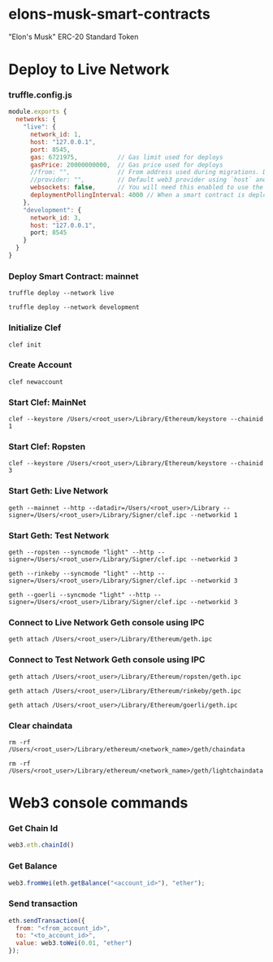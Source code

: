 # elons-musk-smart-contracts
"Elon's Musk" ERC-20 Standard Token

# Deploy to Live Network

### truffle.config.js

```javascript
module.exports {
  networks: {
    "live": {
      network_id: 1,
      host: "127.0.0.1",
      port: 8545,
      gas: 6721975,           // Gas limit used for deploys
      gasPrice: 20000000000,  // Gas price used for deploys
      //from: "",             // From address used during migrations. Defaults to the first available account provided by your ethereum client.
      //provider: "",         // Default web3 provider using `host` and `port` options: new Web3.providers.HttpProvider("http://<host>:<port>")
      websockets: false,      // You will need this enabled to use the confirmations listener or to hear events using .on or .once. Default is false.
      deploymentPollingInterval: 4000 // When a smart contract is deployed, this determines how often to check whether the transaction has been completed, in ms.
    },
    "development": {
      network_id: 3,
      host: "127.0.0.1",
      port; 8545
    }
  }
}
```

### Deploy Smart Contract: mainnet

```console
truffle deploy --network live
```

```console
truffle deploy --network development
```

### Initialize Clef

```console
clef init
```

### Create Account

```console
clef newaccount
```

### Start Clef: MainNet

```console
clef --keystore /Users/<root_user>/Library/Ethereum/keystore --chainid 1
```

### Start Clef: Ropsten

```console
clef --keystore /Users/<root_user>/Library/Ethereum/keystore --chainid 3
```

### Start Geth: Live Network

```console
geth --mainnet --http --datadir=/Users/<root_user>/Library --signer=/Users/<root_user>/Library/Signer/clef.ipc --networkid 1
```

### Start Geth: Test Network

```console
geth --ropsten --syncmode "light" --http --signer=/Users/<root_user>/Library/Signer/clef.ipc --networkid 3
```

```console
geth --rinkeby --syncmode "light" --http --signer=/Users/<root_user>/Library/Signer/clef.ipc --networkid 3
```

```console
geth --goerli --syncmode "light" --http --signer=/Users/<root_user>/Library/Signer/clef.ipc --networkid 3
```

### Connect to Live Network Geth console using IPC

```console
geth attach /Users/<root_user>/Library/Ethereum/geth.ipc
```

### Connect to Test Network Geth console using IPC

```console
geth attach /Users/<root_user>/Library/Ethereum/ropsten/geth.ipc
```

```console
geth attach /Users/<root_user>/Library/Ethereum/rinkeby/geth.ipc
```

```console
geth attach /Users/<root_user>/Library/Ethereum/goerli/geth.ipc
```

### Clear chaindata

```console
rm -rf /Users/<root_user>/Library/ethereum/<network_name>/geth/chaindata
```

```console
rm -rf /Users/<root_user>/Library/ethereum/<network_name>/geth/lightchaindata
```

# Web3 console commands

### Get Chain Id

```javascript
web3.eth.chainId()
```

### Get Balance

```javascript
web3.fromWei(eth.getBalance("<account_id>"), "ether");
```

### Send transaction

```javascript
eth.sendTransaction({
  from: "<from_account_id>",
  to: "<to_account_id>",
  value: web3.toWei(0.01, "ether")
});
```
